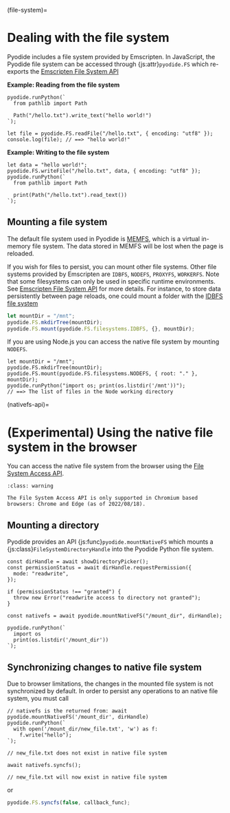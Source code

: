 (file-system)=

# Dealing with the file system

Pyodide includes a file system provided by Emscripten. In JavaScript, the
Pyodide file system can be accessed through {js:attr}`pyodide.FS` which re-exports
the [Emscripten File System
API](https://emscripten.org/docs/api_reference/Filesystem-API.html#filesystem-api)

**Example: Reading from the file system**

```pyodide
pyodide.runPython(`
  from pathlib import Path

  Path("/hello.txt").write_text("hello world!")
`);

let file = pyodide.FS.readFile("/hello.txt", { encoding: "utf8" });
console.log(file); // ==> "hello world!"
```

**Example: Writing to the file system**

```pyodide
let data = "hello world!";
pyodide.FS.writeFile("/hello.txt", data, { encoding: "utf8" });
pyodide.runPython(`
  from pathlib import Path

  print(Path("/hello.txt").read_text())
`);
```

## Mounting a file system

The default file system used in Pyodide is [MEMFS](https://emscripten.org/docs/api_reference/Filesystem-API.html#memfs),
which is a virtual in-memory file system. The data stored in MEMFS will be lost when the page is reloaded.

If you wish for files to persist, you can mount other file systems.
Other file systems provided by Emscripten are `IDBFS`, `NODEFS`, `PROXYFS`, `WORKERFS`.
Note that some filesystems can only be used in specific runtime environments.
See [Emscripten File System API](https://emscripten.org/docs/api_reference/Filesystem-API.html#filesystem-api) for more details.
For instance, to store data persistently between page reloads, one could mount
a folder with the
[IDBFS file system](https://emscripten.org/docs/api_reference/Filesystem-API.html#filesystem-api-idbfs)

```js
let mountDir = "/mnt";
pyodide.FS.mkdirTree(mountDir);
pyodide.FS.mount(pyodide.FS.filesystems.IDBFS, {}, mountDir);
```

If you are using Node.js you can access the native file system by mounting `NODEFS`.

```pyodide
let mountDir = "/mnt";
pyodide.FS.mkdirTree(mountDir);
pyodide.FS.mount(pyodide.FS.filesystems.NODEFS, { root: "." }, mountDir);
pyodide.runPython("import os; print(os.listdir('/mnt'))");
// ==> The list of files in the Node working directory
```

(nativefs-api)=

# (Experimental) Using the native file system in the browser

You can access the native file system from the browser using the
[File System Access API](https://developer.mozilla.org/en-US/docs/Web/API/File_System_Access_API).

```{admonition} This is experimental
:class: warning

The File System Access API is only supported in Chromium based browsers: Chrome and Edge (as of 2022/08/18).
```

## Mounting a directory

Pyodide provides an API {js:func}`pyodide.mountNativeFS` which mounts a
{js:class}`FileSystemDirectoryHandle` into the Pyodide Python file system.

```pyodide
const dirHandle = await showDirectoryPicker();
const permissionStatus = await dirHandle.requestPermission({
  mode: "readwrite",
});

if (permissionStatus !== "granted") {
  throw new Error("readwrite access to directory not granted");
}

const nativefs = await pyodide.mountNativeFS("/mount_dir", dirHandle);

pyodide.runPython(`
  import os
  print(os.listdir('/mount_dir'))
`);
```

## Synchronizing changes to native file system

Due to browser limitations, the changes in the mounted file system
is not synchronized by default. In order to persist any operations
to an native file system, you must call

```pyodide
// nativefs is the returned from: await pyodide.mountNativeFS('/mount_dir', dirHandle)
pyodide.runPython(`
  with open('/mount_dir/new_file.txt', 'w') as f:
    f.write("hello");
`);

// new_file.txt does not exist in native file system

await nativefs.syncfs();

// new_file.txt will now exist in native file system
```

or

```js
pyodide.FS.syncfs(false, callback_func);
```
